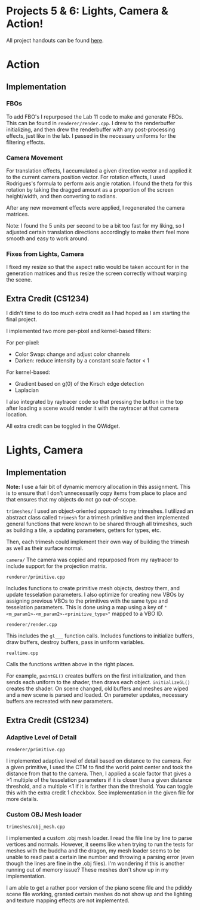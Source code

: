 # Projects 5 & 6: Lights, Camera & Action!

All project handouts can be found [here](https://cs1230.graphics/projects).


# Action

## Implementation

### FBOs

To add FBO's I repurposed the Lab 11 code to make and generate FBOs. This can be found in `renderer/render.cpp`.
I drew to the renderbuffer initializing, and then drew the renderbuffer with any post-processing effects, just like in the lab.
I passed in the necessary uniforms for the filtering effects.

### Camera Movement

For translation effects, I accumulated a given direction vector and applied it to the current camera position vector.
For rotation effects, I used Rodrigues's formula to perform axis angle rotation. I found the theta for this rotation by taking the dragged amount as a proportion of the screen height/width, and then converting to radians.

After any new movement effects were applied, I regenerated the camera matrices.


Note: I found the 5 units per second to be a bit too fast for my liking, so I adjusted certain translation directions accordingly to make them feel more smooth and easy to work around.

### Fixes from Lights, Camera

I fixed my resize so that the aspect ratio would be taken account for in the generation matrices and thus resize the screen correctly without warping the scene.


## Extra Credit (CS1234)

I didn't time to do too much extra credit as I had hoped as I am starting the final project.

I implemented two more per-pixel and kernel-based filters:

For per-pixel:
- Color Swap: change and adjust color channels
- Darken: reduce intensity by a constant scale factor < 1

For kernel-based:
- Gradient based on g(0) of the Kirsch edge detection
- Laplacian

I also integrated by raytracer code so that pressing the button in the top after loading a scene would render it with the raytracer at that camera location.

All extra credit can be toggled in the QWidget.

# Lights, Camera

## Implementation

**Note:** I use a fair bit of dynamic memory allocation in this assignment. This is to ensure that I don't unnecessarily copy items from place to place and that ensures that my objects do not go out-of-scope.

`trimeshes/`
I used an object-oriented approach to my trimeshes. I utilized an abstract class called `Trimesh` for a trimesh primitive and then implemented general functions that were known to be shared through all trimeshes, such as building a tile, a updating parameters, getters for types, etc.

Then, each trimesh could implement their own way of building the trimesh as well as their surface normal.

`camera/`
The camera was copied and repurposed from my raytracer to include support for the projection matrix.

`renderer/primitive.cpp`

Includes functions to create primitive mesh objects, destroy them, and update tesselation parameters. I also optimize for creating new VBOs by assigning previous VBOs to the primitives with the same type and tesselation parameters. This is done using a map using a key of ``"<m_param1>-<m_param2>-<primitive_type>"`` mapped to a VBO ID.


`renderer/render.cpp`

This includes the `gl___` function calls. Includes functions to initialize buffers, draw buffers, destroy buffers, pass in uniform variables.

`realtime.cpp`

Calls the functions written above in the right places.

For example, `paintGL()` creates buffers on the first initialization, and then sends each uniform to the shader, then draws each object. `initializeGL()` creates the shader.
On scene changed, old buffers and meshes are wiped and a new scene is parsed and loaded. On parameter updates, necessary buffers are recreated with new parameters.



## Extra Credit (CS1234)

### Adaptive Level of Detail

`renderer/primitive.cpp`

I implemented adaptive level of detail based on distance to the camera. For a given primitive, I used the CTM to find the world point center and took the distance from that to the camera. Then, I applied a scale factor that gives a >1 multiple of the tesselation parameters if it is closer than a given distance threshold, and a multiple <1 if it is farther than the threshold. You can toggle this with the extra credit 1 checkbox. See implementation in the given file for more details.


### Custom OBJ Mesh loader

`trimeshes/obj_mesh.cpp`

I implemented a custom .obj mesh loader. I read the file line by line to parse vertices and normals.
However, it seems like when trying to run the tests for meshes with the buddha and the dragon, my mesh loader seems to be unable to read past a certain line number and throwing a parsing error (even though the lines are fine in the .obj files). I'm wondering if this is another running out of memory issue? These meshes don't show up in my implementation.

I am able to get a rather poor version of the piano scene file and the pdiddy scene file working, granted certain meshes do not show up and the lighting and texture mapping effects are not implemented.
